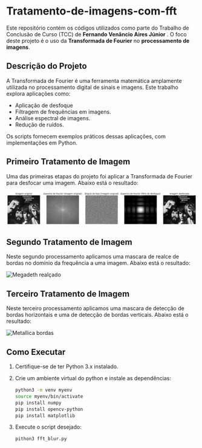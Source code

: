# Tratamento-de-imagens-com-fft

Este repositório contém os códigos utilizados como parte do Trabalho de Conclusão de Curso (TCC) de **Fernando Venâncio Aires Júnior** . O foco deste projeto é o uso da **Transformada de Fourier** no **processamento de imagens**.  

## Descrição do Projeto

A Transformada de Fourier é uma ferramenta matemática amplamente utilizada no processamento digital de sinais e imagens. Este trabalho explora aplicações como:
- Aplicação de desfoque  
- Filtragem de frequências em imagens.  
- Análise espectral de imagens.  
- Redução de ruídos.  

Os scripts fornecem exemplos práticos dessas aplicações, com implementações em Python.  

## Primeiro Tratamento de Imagem  

Uma das primeiras etapas do projeto foi aplicar a Transformada de Fourier para desfocar uma imagem.
Abaixo está o resultado:  

![Credence Desfocado](Creedence_desfocado.png)

## Segundo Tratamento de Imagem  

Neste segundo processamento aplicamos uma mascara de realce de bordas no domínio da frequência a uma imagem.
Abaixo está o resultado:  

![Megadeth realçado](megadeth_realce.png)

## Terceiro Tratamento de Imagem  

Neste terceiro processamento aplicamos uma mascara de detecção de bordas horizontais e uma de detecção de bordas verticais.
Abaixo está o resultado:  

![Metallica bordas](metallica_black_deteccao.png)

## Como Executar  

1. Certifique-se de ter Python 3.x instalado.

2. Crie  um ambiente virtual do python e instale as dependências:
    ```bash
    python3 -m venv myenv
    source myenv/bin/activate
    pip install numpy
    pip install opencv-python
    pip install matplotlib
    ```
2. Execute o script desejado:
   ```bash
   pithon3 fft_blur.py
   ```